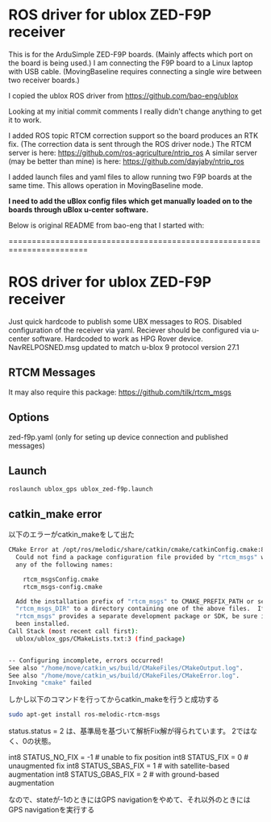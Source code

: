 # ROS driver for ublox ZED-F9P receiver

This is for the ArduSimple ZED-F9P boards. (Mainly affects which port on the board is being used.) I am connecting the F9P board to a Linux laptop with USB cable. (MovingBaseline requires connecting a single wire between two receiver boards.)

I copied the ublox ROS driver from https://github.com/bao-eng/ublox

Looking at my initial commit comments I really didn't change anything to get it to work.

I added ROS topic RTCM correction support so the board produces an RTK fix. (The correction data is sent through the ROS driver node.) The RTCM server is here: https://github.com/ros-agriculture/ntrip_ros A similar server (may be better than mine) is here: https://github.com/dayjaby/ntrip_ros

I added launch files and yaml files to allow running two F9P boards at the same time. This allows operation in MovingBaseline mode. 

**I need to add the uBlox config files which get manually loaded on to the boards through uBlox u-center software.**

Below is original README from bao-eng that I started with:

=======================================================================

# ROS driver for ublox ZED-F9P receiver

Just quick hardcode to publish some UBX messages to ROS.
Disabled configuration of the receiver via yaml. Reciever should be configured via u-center software.
Hardcoded to work as HPG Rover device.
NavRELPOSNED.msg updated to match u-blox 9 protocol version 27.1

## RTCM Messages
It may also require this package: https://github.com/tilk/rtcm_msgs

## Options

zed-f9p.yaml (only for seting up device connection and published messages)

## Launch

```roslaunch ublox_gps ublox_zed-f9p.launch```

## catkin_make error
以下のエラーがcatkin_makeをして出た

```bash
CMake Error at /opt/ros/melodic/share/catkin/cmake/catkinConfig.cmake:83 (find_package):
  Could not find a package configuration file provided by "rtcm_msgs" with
  any of the following names:

    rtcm_msgsConfig.cmake
    rtcm_msgs-config.cmake

  Add the installation prefix of "rtcm_msgs" to CMAKE_PREFIX_PATH or set
  "rtcm_msgs_DIR" to a directory containing one of the above files.  If
  "rtcm_msgs" provides a separate development package or SDK, be sure it has
  been installed.
Call Stack (most recent call first):
  ublox/ublox_gps/CMakeLists.txt:3 (find_package)


-- Configuring incomplete, errors occurred!
See also "/home/move/catkin_ws/build/CMakeFiles/CMakeOutput.log".
See also "/home/move/catkin_ws/build/CMakeFiles/CMakeError.log".
Invoking "cmake" failed
```

しかし以下のコマンドを行ってからcatkin_makeを行うと成功する

```bash
sudo apt-get install ros-melodic-rtcm-msgs
```

status.status = 2 は、基準局を基づいて解析Fix解が得られています。
2ではなく、0の状態。

int8 STATUS_NO_FIX =  -1        # unable to fix position
int8 STATUS_FIX =      0        # unaugmented fix
int8 STATUS_SBAS_FIX = 1        # with satellite-based augmentation
int8 STATUS_GBAS_FIX = 2        # with ground-based augmentation

なので、stateが-1のときにはGPS navigationをやめて、それ以外のときにはGPS navigationを実行する

  
